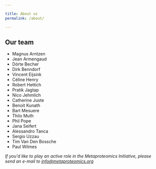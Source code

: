 ```yaml
---

title: About us
permalink: /about/

---
```


## Our team

* Magnus Arntzen
* Jean Armengaud
* Dörte Becher
* Dirk Benndorf
* Vincent Eijsink
* Céline Henry
* Robert Hettich
* Pratik Jagtap
* Nico Jehmlich
* Catherine Juste
* Benoit Kunath
* Bart Mesuere
* Thilo Muth
* Phil Pope
* Jana Seifert
* Alessandro Tanca
* Sergio Uzzau
* Tim Van Den Bossche
* Paul Wilmes

*If you'd like to play an active role in the Metaproteomics Initiative, please send an e-mail to [info@metaproteomics.org](mailto:info@metaproteomics.org)*

